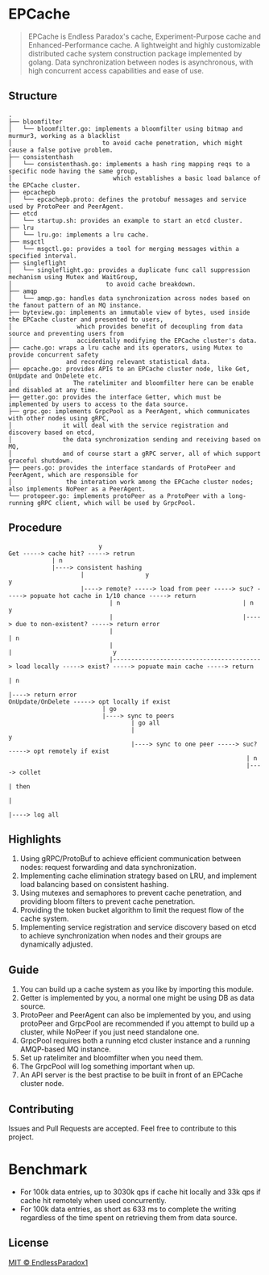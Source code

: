 # EPCache

> EPCache is Endless Paradox's cache, Experiment-Purpose cache and Enhanced-Performance cache. 
> A lightweight and highly customizable distributed cache system construction package implemented by golang. 
> Data synchronization between nodes is asynchronous, with high concurrent access capabilities and ease of use.

## Structure
```
.
├── bloomfilter
│   └── bloomfilter.go: implements a bloomfilter using bitmap and murmur3, working as a blacklist 
│                         to avoid cache penetration, which might cause a false potive problem.
├── consistenthash
│   └── consistenthash.go: implements a hash ring mapping reqs to a specific node having the same group,
│                            which establishes a basic load balance of the EPCache cluster.
├── epcachepb
│   └── epcachepb.proto: defines the protobuf messages and service used by ProtoPeer and PeerAgent.
├── etcd
│   └── startup.sh: provides an example to start an etcd cluster.
├── lru
│   └── lru.go: implements a lru cache.
├── msgctl
│   └── msgctl.go: provides a tool for merging messages within a specified interval.
├── singleflight
│   └── singleflight.go: provides a duplicate func call suppression mechanism using Mutex and WaitGroup,
│                          to avoid cache breakdown.
├── amqp
│   └── amqp.go: handles data synchronization across nodes based on the fanout pattern of an MQ instance.
├── byteview.go: implements an immutable view of bytes, used inside the EPCache cluster and presented to users,
│                  which provides benefit of decoupling from data source and preventing users from 
│                  accidentally modifying the EPCache cluster's data.
├── cache.go: wraps a lru cache and its operators, using Mutex to provide concurrent safety 
│               and recording relevant statistical data. 
├── epcache.go: provides APIs to an EPCache cluster node, like Get, OnUpdate and OnDelete etc. 
│                 The ratelimiter and bloomfilter here can be enable and disabled at any time.
├── getter.go: provides the interface Getter, which must be implemented by users to access to the data source.
├── grpc.go: implements GrpcPool as a PeerAgent, which communicates with other nodes using gRPC, 
│              it will deal with the service registration and discovery based on etcd,
│              the data synchronization sending and receiving based on MQ,
│              and of course start a gRPC server, all of which support graceful shutdown. 
├── peers.go: provides the interface standards of ProtoPeer and PeerAgent, which are responsible for
│               the interation work among the EPCache cluster nodes; also implements NoPeer as a PeerAgent.
└── protopeer.go: implements protoPeer as a ProtoPeer with a long-running gRPC client, which will be used by GrpcPool.
```

## Procedure

```
                         y
Get -----> cache hit? -----> retrun
            | n                                  
            |----> consistent hashing 
                    |                 y                                 y
                    |----> remote? -----> load from peer -----> suc? -----> popuate hot cache in 1/10 chance -----> return
                            | n                                  | n                            y             
                            |                                    |----> due to non-existent? -----> return error
                            |                                            | n                                  
                            |                                            |                            y
                            |-----------------------------------------> load locally -----> exist? -----> popuate main cache -----> return
                                                                                             | n                                  
                                                                                             |----> return error
OnUpdate/OnDelete -----> opt locally if exist
                          | go                                  
                          |----> sync to peers 
                                  | go all
                                  |                                      y             
                                  |----> sync to one peer -----> suc? -----> opt remotely if exist
                                                                  | n                                  
                                                                  |----> collet 
                                                                          | then
                                                                          |
                                                                          |----> log all
```

[//]: # (TODO)

## Highlights

1. Using gRPC/ProtoBuf to achieve efficient communication between nodes: request forwarding and data synchronization.
2. Implementing cache elimination strategy based on LRU, and implement load balancing based on consistent hashing.
3. Using mutexes and semaphores to prevent cache penetration, and providing bloom filters to prevent cache penetration.
4. Providing the token bucket algorithm to limit the request flow of the cache system.
5. Implementing service registration and service discovery based on etcd to achieve synchronization 
   when nodes and their groups are dynamically adjusted.

[//]: # (TODO)

## Guide

1. You can build up a cache system as you like by importing this module.
2. Getter is implemented by you, a normal one might be using DB as data source.
3. ProtoPeer and PeerAgent can also be implemented by you, and using protoPeer and GrpcPool are recommended
   if you attempt to build up a cluster, while NoPeer if you just need standalone one.
4. GrpcPool requires both a running etcd cluster instance and a running AMQP-based MQ instance. 
5. Set up ratelimiter and bloomfilter when you need them.
6. The GrpcPool will log something important when up.
7. An API server is the best practise to be built in front of an EPCache cluster node.

[//]: # (TODO)

## Contributing

Issues and Pull Requests are accepted. Feel free to contribute to this project.

# Benchmark

* For 100k data entries, up to 3030k qps if cache hit locally and 33k qps if cache hit remotely 
  when used concurrently.
* For 100k data entries, as short as 633 ms to complete the writing regardless of the time spent on 
  retrieving them from data source.

## License

[MIT © EndlessParadox1](./LICENSE)
